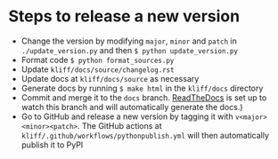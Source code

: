 # Steps to release a new version

- Change the version by modifying `major`, `minor` and `patch` in `./update_version.py`
  and then `$ python update_version.py`
- Format code `$ python format_sources.py`
- Update `kliff/docs/source/changelog.rst`
- Update docs at `kliff/docs/source` as necessary
- Generate docs by running `$ make html` in the `kliff/docs` directory
- Commit and merge it to the `docs` branch. [ReadTheDocs](https://readthedocs.org)
  is set up to watch this branch and will automatically generate the docs.)
- Go to GitHub and release a new version by tagging it with `v<major><minor><patch>`.
  The GitHub actions at `kliff/.github/workflows/pythonpublish.yml` will then
  automatically publish it to PyPI
